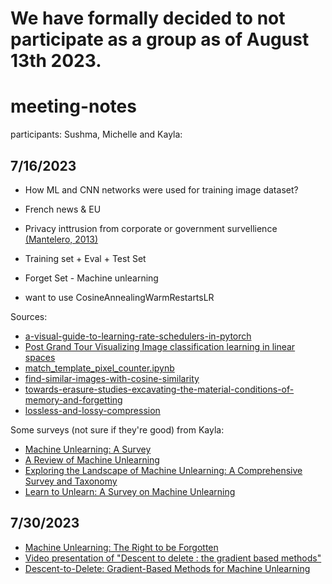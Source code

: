 # We have formally decided to not participate as a group as of August 13th 2023.

# meeting-notes
participants: Sushma, Michelle and Kayla:

## 7/16/2023

- How ML and CNN networks were used for training image dataset?
- French news & EU
- Privacy inttrusion from corporate or government survellience <a href="https://doi.org/10.1016/j.clsr.2013.03.010">(Mantelero, 2013)</a>
- Training set + Eval + Test Set
- Forget Set - Machine unlearning

- want to use CosineAnnealingWarmRestartsLR

Sources:
- <a href="https://towardsdatascience.com/a-visual-guide-to-learning-rate-schedulers-in-pytorch-24bbb262c863">a-visual-guide-to-learning-rate-schedulers-in-pytorch</a>
- <a href="http://hdc.cs.arizona.edu/~mwli/post--grand-tour/public/">Post Grand Tour Visualizing Image classification learning in linear spaces </a>
- <a href="https://github.com/sushmaakoju/image_sampling/blob/main/src/notebooks/match_template_pixel_counter.ipynb">match_template_pixel_counter.ipynb</a>
- <a href="https://www.kaggle.com/code/aliabdin1/find-similar-images-with-cosine-similarity">find-similar-images-with-cosine-similarity</a>
- <a href="https://www.cambridge.org/core/journals/memory-mind-and-media/article/towards-erasure-studies-excavating-the-material-conditions-of-memory-and-forgetting/6602A09DB6E4832E712C868A569C4112">towards-erasure-studies-excavating-the-material-conditions-of-memory-and-forgetting</a>
- <a href="https://www.techtarget.com/whatis/definition/lossless-and-lossy-compression#:~:text=In%20lossy%20compression%2C%20the%20data,loss%20is%20not%20usually%20noticeable.">lossless-and-lossy-compression</a>

Some surveys (not sure if they're good) from Kayla:
- <a href=https://doi-org.ezproxy2.library.arizona.edu/10.1145/3603620> Machine Unlearning: A Survey </a>
- <a href=https://doi.org/10.1007/s42979-023-01767-4> A Review of Machine Unlearning </a>
- <a href=https://arxiv.org/abs/2305.06360> Exploring the Landscape of Machine Unlearning: A Comprehensive Survey and Taxonomy </a>
- <a href=https://arxiv.org/abs/2305.07512> Learn to Unlearn: A Survey on Machine Unlearning </a>


## 7/30/2023
- <a href="https://discord.com/channels/@me/1117663106856931400/1134378575739494410">Machine Unlearning: The Right to be Forgotten</a> 
- <a href="https://www.youtube.com/watch?v=VHDFcPRpDbE">Video presentation of "Descent to delete : the gradient based methods"</a>
- <a href="https://arxiv.org/abs/2007.02923">Descent-to-Delete: Gradient-Based Methods for Machine Unlearning</a>
